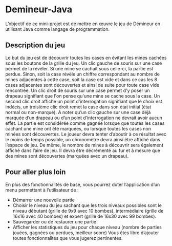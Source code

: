 # Demineur-Java
L’objectif de ce mini-projet est de mettre en œuvre le jeu de Démineur en utilisant Java comme
langage de programmation.
## Description du jeu
Le but du jeu est de découvrir toutes les cases en évitant les mines cachées sous les boutons de
la grille du jeu. Un clic gauche de souris sur une case permet de la révéler. Si une mine se cachait sous celle-ci, 
la partie est perdue. Sinon, soit la case révèle un chiffre
correspondant au nombre de mines adjacentes à cette case,
soit la case est vide et dans ce cas les 8 cases adjacentes
sont découvertes et ainsi de suite pour toute case vide
rencontrée.
Un clic droit de souris sur une case permet d'y poser un
drapeau signifiant que l'on pense qu'une mine se cache
sous la case. Un second clic droit affiche un point
d'interrogation signifiant que le choix est indécis, un troisième clic droit remet la case dans son
état initial (état normal ou non-marqué). A noter qu’un clic gauche sur une case déjà marquée
d’un drapeau ou d’un point d’interrogation ne devrait avoir aucun effet.
La partie est considérée comme gagnée lorsque que toutes les cases cachant une mine ont été
marquées, ou lorsque toutes les cases non minées sont découvertes. Le joueur devra tenter
d’aboutir à ce résultat avec le moins de temps possible, un chronomètre devra ainsi être affiché
dans l’espace de jeu. De même, le nombre de mines à découvrir sera également affiché dans
l’aire de jeu. Il devra être décrémenté au fur et à mesure que des mines sont découvertes
(marquées avec un drapeau).
## Pour aller plus loin
En plus des fonctionnalités de base, vous pourrez doter l’application d’un menu permettant à
l’utilisateur de :
- Démarrer une nouvelle partie
- Choisir le niveau du jeu sachant que les trois niveaux possibles sont le niveau débutant
(grille de 9x9 avec 10 bombes), intermédiaire (grille de 16x16 avec 40 bombes) et
expert (grille de 16x30 avec 99 bombes).
- Sauvegarder ou de restaurer une partie
- Afficher les statistiques du jeu pour chaque niveau (nombre de parties jouées, gagnées
ou perdues, meilleur score)
Vous êtes libre d’ajouter toutes fonctionnalités que vous jugerez pertinentes.

